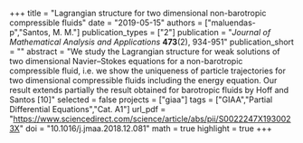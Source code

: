 +++
title = "Lagrangian structure for two dimensional non-barotropic compressible fluids"
date = "2019-05-15"
authors = ["maluendas-p","Santos, M. M."]
publication_types = ["2"]
publication = "*Journal of Mathematical Analysis and Applications* **473**(2), 934-951"
publication_short = ""
abstract = "We study the Lagrangian structure for weak solutions of two dimensional Navier–Stokes equations for a non-barotropic compressible fluid, i.e. we show the uniqueness of particle trajectories for two dimensional compressible fluids including the energy equation. Our result extends partially the result obtained for barotropic fluids by Hoff and Santos [10]"
selected = false
projects = ["giaa"]
tags = ["GIAA","Partial Differential Equations","Cat. A1"]
url_pdf = "https://www.sciencedirect.com/science/article/abs/pii/S0022247X1930023X"
doi = "10.1016/j.jmaa.2018.12.081"
math = true
highlight = true
+++
